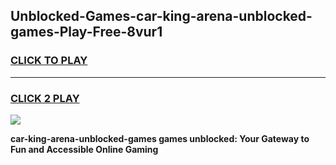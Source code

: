 
## Unblocked-Games-car-king-arena-unblocked-games-Play-Free-8vur1
<h3>
<a href="https://premium76.site?title=car-king-arena-unblocked-games&ref=15A">CLICK TO PLAY</a></h3>
<hr>

<h3>
<a href="https://premium76.site?title=car-king-arena-unblocked-games&ref=15A">CLICK 2 PLAY</a>
  
</h3>

<a href="https://premium76.site?title=car-king-arena-unblocked-games&ref=15A"><img src="https://clearcache.store/games.png"></a>


**car-king-arena-unblocked-games games unblocked: Your Gateway to Fun and Accessible Online Gaming**
